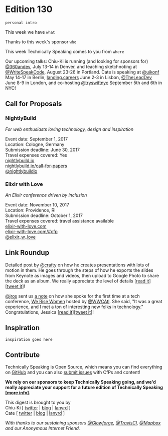 # Edition 130

`personal intro`

This week we have `what`

Thanks to this week's sponsor `who`

This week Technically Speaking comes to you from `where`

Our upcoming talks: Chiu-Ki is running (and looking for sponsors for) [@360andev](http://twitter.com/360andev), July 13-14 in Denver, and teaching sketchnoting at [@WriteSpeakCode](https://twitter.com/WriteSpeakCode), August 23-26 in Portland. Cate is speaking at [@uikonf](http://twitter.com/uikonf) May 14-17 in Berlin, [landing.careers](https://landing.careers/) June 2-3 in Lisbon, [@TheLeadDev](http://twitter.com/theleaddev) June 8-9 in London, and co-hosting [@tryswiftnyc](http://twitter.com/tryswiftnyc) September 5th and 6th in NYC!


## Call for Proposals

### NightlyBuild
*For web enthusiasts loving technology, design and inspiration*

Event date: September 1, 2017  
Location: Cologne, Germany  
Submission deadline: June 30, 2017  
Travel expenses covered: Yes  
[nightlybuild.io](https://nightlybuild.io/)  
[nightlybuild.io/call-for-papers](https://nightlybuild.io/call-for-papers)  
[@nightlybuildio](https://twitter.com/nightlybuildio)


### Elixir with Love
*An Elixir conference driven by inclusion*

Event date: November 10, 2017  
Location: Providence, RI  
Submission deadline: October 1, 2017  
Travel expenses covered: travel assistance available  
[elixir-with-love.com](http://www.elixir-with-love.com)  
[elixir-with-love.com/#cfp](http://www.elixir-with-love.com/#cfp)  
[@elixir_w_love](https://twitter.com/elixir_w_love)


## Link Roundup

Detailed post by [@crafty](https://twitter.com/crafty) on how he creates presentations with lots of motion in them. He goes through the steps of how he exports the slides from Keynote as images and videos, then upload to Google Photo to share the deck as an album. We really appreciate the level of details [[read it](https://medium.com/@crafty/moving-presentations-d4f895e78de3)][[tweet it](https://twitter.com/home?status=Exporting%20images%20%26%20videos%20from%20Keynote%20to%20Google%20Photos%20to%20share%20animated%20slides%20by%20%40crafty%20https%3A//medium.com/%40crafty/moving-presentations-d4f895e78de3%20via%20%40techspeakdigest)]!

[@jros](http://twitter.com/jros) sent us [a note](https://github.com/catehstn/technically-speaking/issues/432) on how she spoke for the first time at a tech conference, [We Rise Women](https://werise.tech) hosted by [@WWCAtl](https://twitter.com/WWCAtl). She said, "It was a great experience, and I met a ton of interesting new folks in technology." Congratulations, Jessica [[read it](https://jessicaowensby.wordpress.com/2017/06/23/speaking-at-my-first-technical-conference/)][[tweet it](https://twitter.com/home?status=Speaking%20at%20my%20first%20technical%20conference%20by%20%40jros%20https%3A//jessicaowensby.wordpress.com/2017/06/23/speaking-at-my-first-technical-conference/%20via%20%40techspeakdigest)]!


## Inspiration

`inspiration goes here`  

## Contribute

Technically Speaking is Open Source, which means you can find everything on [GitHub](https://github.com/catehstn/technically-speaking/) and you can also [submit issues](https://github.com/catehstn/technically-speaking/issues/new) with CfPs and content!

**We rely on our sponsors to keep Technically Speaking going, and we'd really appreciate your support for a future edition of Technically Speaking [[more info](http://www.techspeak.email/sponsorship/)].**  


This digest is brought to you by  
Chiu-Ki [ [twitter](https://twitter.com/chiuki) | [blog](http://blog.sqisland.com/) | [lanyrd](http://lanyrd.com/profile/chiuki/) ]  
Cate [ [twitter](https://twitter.com/catehstn) | [blog](http://www.cate.blog/) | [lanyrd](http://lanyrd.com/profile/catehstn/) ]

*With thanks to our sustaining sponsors [@Glowforge](http://twitter.com/glowforge), [@TravisCI](http://twitter.com/travisci), [@Mapbox](http://twitter.com/mapbox) and our Anonymous Internet Friend.*
